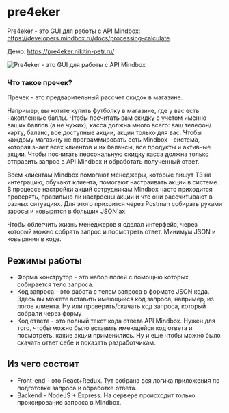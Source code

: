 # pre4eker
Pre4eker - это GUI для работы с API Mindbox: https://developers.mindbox.ru/docs/processing-calculate.

Демо: https://pre4eker.nikitin-petr.ru/

![Pre4eker - это GUI для работы с API Mindbox](https://i.ibb.co/x1ygCcv/Screenshot-2020-05-27-at-19-53-45.png)


### Что такое пречек?
Пречек - это предварительный рассчет скидок в магазине. 

Например, вы хотите купить футболку в магазине, где у вас есть накопленные баллы. Чтобы посчитать вам скидку с учетом именно ваших баллов (а не чужих), касса должна много всего: ваш телефон/карту, баланс, все доступные акции, акции только для вас. Чтобы каждому магазину не программировать есть Mindbox - система, которая знает всех клиентов и их балансы, все продукты и активные акции. Чтобы посчитать персональную скидку касса должна только отправить запрос в API Mindbox и обработать полученный ответ. 

Всем клиентам Mindbox помогают менеджеры, которые пишут ТЗ на интеграцию, обучают клиента, помогают настраивать акции в системе. В процессе настройки акций сотрудникам Mindbox часто приходится проверять, правильно ли настроены акции и что они рассчитывают в разных ситуациях. Для этого прихоится через Postman собирать руками заросы и ковырятся в больших JSON'ax.

Чтобы облегчить жизнь менеджеров я сделал интерфейс, через который можно собрать запрос и посмотреть ответ. Минимум JSON и ковыряния в коде. 

## Режимы работы
- Форма конструтор - это набор полей с помощью которых собирается тело запроса. 
- Код запроса - это работа с телом запроса в формате JSON кода. Здесь вы можете вставить имеющийся код запроса, например, из логов клиента. Ну или проверить/скачать код запроса, который собрали через форму
- Код ответа - это полный текст кода ответа  API Mindbox. Нужен для того, чтобы можно было вставить имеющейся код ответа и посмотреть, какие акции применились. Ну и еще чтобы можно было скачать ответ себе и показать разработчикам. 

## Из чего состоит
- Front-end - это React+Redux. Тут собрана вся логика приложения по подготовке запроса и обработке ответа. 
- Backend - NodeJS + Express. На сервере происходит только проксирование запроса в Mindbox. 

